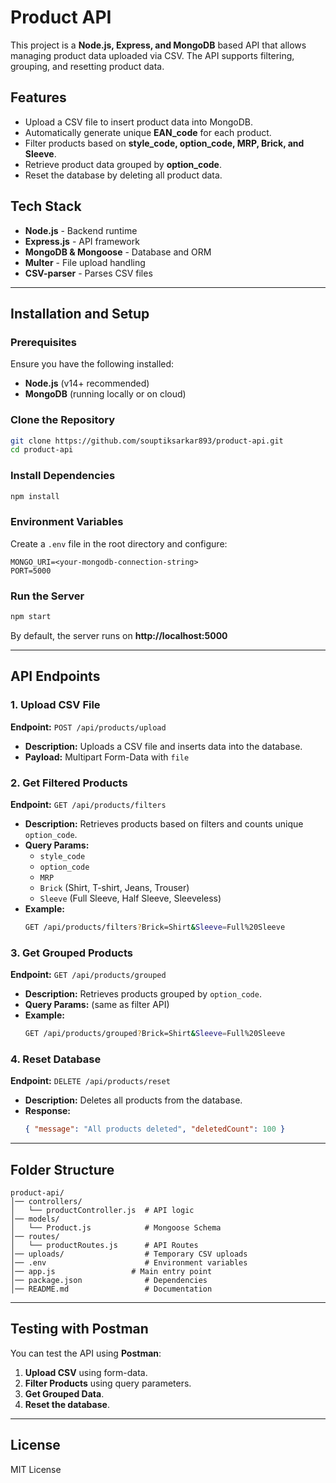 # Product API

This project is a **Node.js, Express, and MongoDB** based API that allows managing product data uploaded via CSV. The API supports filtering, grouping, and resetting product data.

## Features
- Upload a CSV file to insert product data into MongoDB.
- Automatically generate unique **EAN_code** for each product.
- Filter products based on **style_code, option_code, MRP, Brick, and Sleeve**.
- Retrieve product data grouped by **option_code**.
- Reset the database by deleting all product data.

## Tech Stack
- **Node.js** - Backend runtime
- **Express.js** - API framework
- **MongoDB & Mongoose** - Database and ORM
- **Multer** - File upload handling
- **CSV-parser** - Parses CSV files

---

## Installation and Setup

### Prerequisites
Ensure you have the following installed:
- **Node.js** (v14+ recommended)
- **MongoDB** (running locally or on cloud)

### Clone the Repository
```sh
git clone https://github.com/souptiksarkar893/product-api.git
cd product-api
```

### Install Dependencies
```sh
npm install
```

### Environment Variables
Create a `.env` file in the root directory and configure:
```
MONGO_URI=<your-mongodb-connection-string>
PORT=5000
```

### Run the Server
```sh
npm start
```
By default, the server runs on **http://localhost:5000**

---

## API Endpoints

### 1. Upload CSV File
**Endpoint:** `POST /api/products/upload`
- **Description:** Uploads a CSV file and inserts data into the database.
- **Payload:** Multipart Form-Data with `file`

### 2. Get Filtered Products
**Endpoint:** `GET /api/products/filters`
- **Description:** Retrieves products based on filters and counts unique `option_code`.
- **Query Params:**
  - `style_code`
  - `option_code`
  - `MRP`
  - `Brick` (Shirt, T-shirt, Jeans, Trouser)
  - `Sleeve` (Full Sleeve, Half Sleeve, Sleeveless)
- **Example:**
  ```sh
  GET /api/products/filters?Brick=Shirt&Sleeve=Full%20Sleeve
  ```

### 3. Get Grouped Products
**Endpoint:** `GET /api/products/grouped`
- **Description:** Retrieves products grouped by `option_code`.
- **Query Params:** (same as filter API)
- **Example:**
  ```sh
  GET /api/products/grouped?Brick=Shirt&Sleeve=Full%20Sleeve
  ```

### 4. Reset Database
**Endpoint:** `DELETE /api/products/reset`
- **Description:** Deletes all products from the database.
- **Response:**
  ```json
  { "message": "All products deleted", "deletedCount": 100 }
  ```

---

## Folder Structure
```
product-api/
│── controllers/
│   └── productController.js  # API logic
│── models/
│   └── Product.js            # Mongoose Schema
│── routes/
│   └── productRoutes.js      # API Routes
│── uploads/                  # Temporary CSV uploads
│── .env                      # Environment variables
│── app.js                 # Main entry point
│── package.json              # Dependencies
│── README.md                 # Documentation
```

---

## Testing with Postman
You can test the API using **Postman**:
1. **Upload CSV** using form-data.
2. **Filter Products** using query parameters.
3. **Get Grouped Data**.
4. **Reset the database**.

---

## License
MIT License


